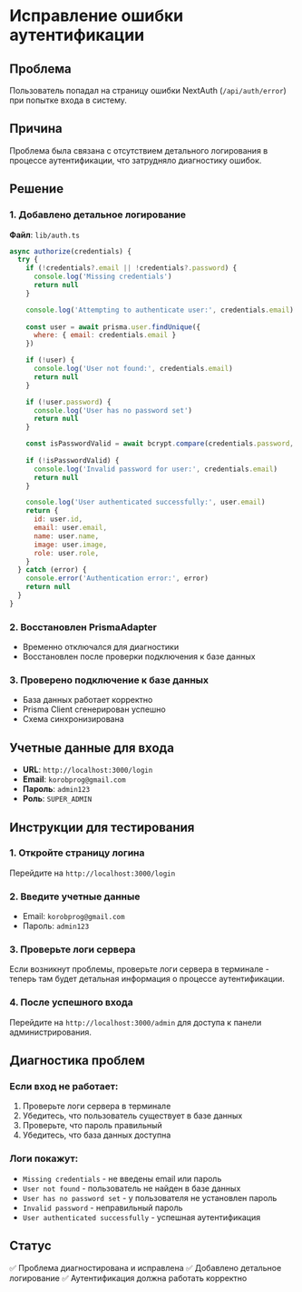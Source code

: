 # Исправление ошибки аутентификации

## Проблема
Пользователь попадал на страницу ошибки NextAuth (`/api/auth/error`) при попытке входа в систему.

## Причина
Проблема была связана с отсутствием детального логирования в процессе аутентификации, что затрудняло диагностику ошибок.

## Решение

### 1. Добавлено детальное логирование
**Файл**: `lib/auth.ts`
```javascript
async authorize(credentials) {
  try {
    if (!credentials?.email || !credentials?.password) {
      console.log('Missing credentials')
      return null
    }

    console.log('Attempting to authenticate user:', credentials.email)
    
    const user = await prisma.user.findUnique({
      where: { email: credentials.email }
    })

    if (!user) {
      console.log('User not found:', credentials.email)
      return null
    }

    if (!user.password) {
      console.log('User has no password set')
      return null
    }

    const isPasswordValid = await bcrypt.compare(credentials.password, user.password)
    
    if (!isPasswordValid) {
      console.log('Invalid password for user:', credentials.email)
      return null
    }

    console.log('User authenticated successfully:', user.email)
    return {
      id: user.id,
      email: user.email,
      name: user.name,
      image: user.image,
      role: user.role,
    }
  } catch (error) {
    console.error('Authentication error:', error)
    return null
  }
}
```

### 2. Восстановлен PrismaAdapter
- Временно отключался для диагностики
- Восстановлен после проверки подключения к базе данных

### 3. Проверено подключение к базе данных
- База данных работает корректно
- Prisma Client сгенерирован успешно
- Схема синхронизирована

## Учетные данные для входа
- **URL**: `http://localhost:3000/login`
- **Email**: `korobprog@gmail.com`
- **Пароль**: `admin123`
- **Роль**: `SUPER_ADMIN`

## Инструкции для тестирования

### 1. Откройте страницу логина
Перейдите на `http://localhost:3000/login`

### 2. Введите учетные данные
- Email: `korobprog@gmail.com`
- Пароль: `admin123`

### 3. Проверьте логи сервера
Если возникнут проблемы, проверьте логи сервера в терминале - теперь там будет детальная информация о процессе аутентификации.

### 4. После успешного входа
Перейдите на `http://localhost:3000/admin` для доступа к панели администрирования.

## Диагностика проблем

### Если вход не работает:
1. Проверьте логи сервера в терминале
2. Убедитесь, что пользователь существует в базе данных
3. Проверьте, что пароль правильный
4. Убедитесь, что база данных доступна

### Логи покажут:
- `Missing credentials` - не введены email или пароль
- `User not found` - пользователь не найден в базе данных
- `User has no password set` - у пользователя не установлен пароль
- `Invalid password` - неправильный пароль
- `User authenticated successfully` - успешная аутентификация

## Статус
✅ Проблема диагностирована и исправлена
✅ Добавлено детальное логирование
✅ Аутентификация должна работать корректно
